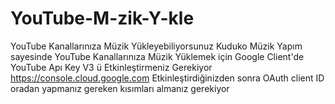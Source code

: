 # YouTube-M-zik-Y-kle
YouTube Kanallarınıza Müzik Yükleyebiliyorsunuz Kuduko Müzik Yapım sayesinde YouTube Kanallarınıza Müzik Yüklemek için Google Client'de YouTube Apı Key V3 ü Etkinleştirmeniz Gerekiyor https://console.cloud.google.com Etkinleştirdiğinizden sonra OAuth client ID oradan yapmanız gereken kısımları almanız gerekiyor 
